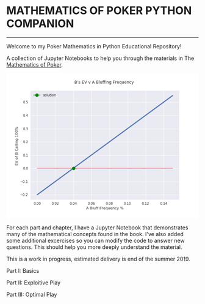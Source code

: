 # MATHEMATICS OF POKER PYTHON COMPANION

-----------------

Welcome to my Poker Mathematics in Python Educational Repository!

A collection of Jupyter Notebooks to help you through the materials in The [Mathematics of Poker](https://www.amazon.com/Mathematics-Poker-Bill-Chen/dp/1886070253). 


![optimal-bluff-frequency-toy-game](./chapter_notebooks/part_two/Example-4.1-BluffFrequencyVEV.png)


For each part and chapter, I have a Jupyter Notebook that demonstrates many of the mathematical concepts found in the book. 
I've also added some additional excercises so you can modify the code to answer new questions. This should help you more deeply understand the material. 

This is a work in progress, estimated delivery is end of the summer 2019. 

Part I: Basics

Part II: Exploitive Play

Part III: Optimal Play